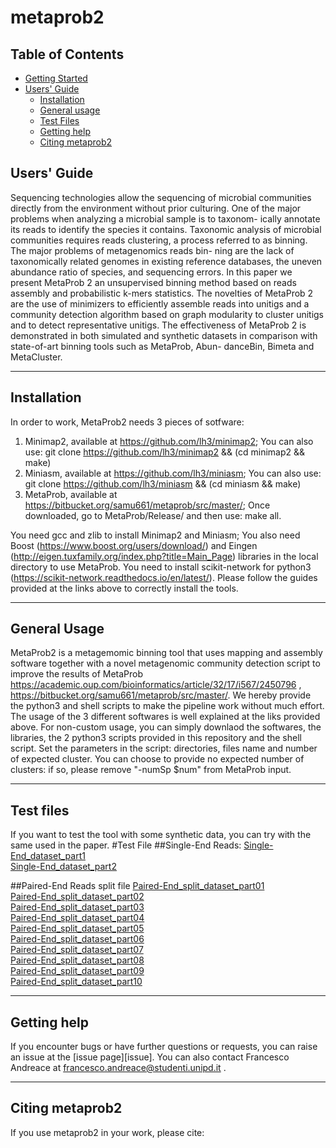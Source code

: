 # metaprob2


## Table of Contents

- [Getting Started](#started)
- [Users' Guide](#uguide)
  - [Installation](#install)
  - [General usage](#general)
  - [Test Files](#test)
  - [Getting help](#help)
  - [Citing metaprob2](#cite)


## <a name="uguide"></a>Users' Guide

Sequencing technologies allow the sequencing of microbial communities directly from the environment without prior culturing. One of the major problems when analyzing a microbial sample is to taxonom- ically annotate its reads to identify the species it contains. Taxonomic analysis of microbial communities requires reads clustering, a process referred to as binning. The major problems of metagenomics reads bin- ning are the lack of taxonomically related genomes in existing reference databases, the uneven abundance ratio of species, and sequencing errors. In this paper we present MetaProb 2 an unsupervised binning method based on reads assembly and probabilistic k-mers statistics. The novelties of MetaProb 2 are the use of minimizers to efficiently assemble reads into unitigs and a community detection algorithm based on graph modularity to cluster unitigs and to detect representative unitigs. The effectiveness of MetaProb 2 is demonstrated in both simulated and synthetic datasets in comparison with state-of-art binning tools such as MetaProb, Abun- danceBin, Bimeta and MetaCluster.

---

## <a name="install"></a>Installation

In order to work, MetaProb2 needs 3 pieces of sotfware:

1. Minimap2, available  at https://github.com/lh3/minimap2; 
You can also use: git clone https://github.com/lh3/minimap2 && (cd minimap2 && make)
2. Miniasm, available at https://github.com/lh3/miniasm;
You can also use: git clone https://github.com/lh3/miniasm  && (cd miniasm  && make)
3. MetaProb, available at https://bitbucket.org/samu661/metaprob/src/master/;
Once downloaded, go to  MetaProb/Release/ and then use: make all.

You need gcc and zlib to install Minimap2 and Miniasm; You also need Boost (https://www.boost.org/users/download/) and Eingen (http://eigen.tuxfamily.org/index.php?title=Main_Page) libraries in the local directory to use MetaProb. 
You need to install scikit-network for python3 (https://scikit-network.readthedocs.io/en/latest/).
Please follow the guides provided at the links above to correctly install the tools.

---

##  <a name="general"></a>General Usage

MetaProb2 is a metagemomic binning tool that uses mapping and assembly software together with a novel metagenomic community detection script to improve the results of MetaProb https://academic.oup.com/bioinformatics/article/32/17/i567/2450796 , https://bitbucket.org/samu661/metaprob/src/master/. 
We hereby provide the python3 and shell scripts to make the pipeline work without much effort.
The usage of the 3 different softwares is well explained at the liks provided above. For non-custom usage, you can simply downlaod the softwares, the libraries, the 2 python3 scripts provided in this repository and the shell script.
Set the parameters in the script: directories, files name and number of expected cluster. You can choose to provide no expected number of clusters: if so, please remove "-numSp $num" from MetaProb input.

---

## <a name="test"></a>Test files
If you want to test the tool with some synthetic data, you can try with the same used in the paper.
#Test File
##Single-End Reads:
[Single-End_dataset_part1](https://bitbucket.org/samu661/metaprob/downloads/single_end_dataset.part1.rar)  
[Single-End_dataset_part2](https://bitbucket.org/samu661/metaprob/downloads/single_end_dataset.part2.rar)  

##Paired-End Reads split file
[Paired-End_split_dataset_part01](https://bitbucket.org/samu661/metaprob/downloads/paired_end_dataset_splitted.part01.rar)  
[Paired-End_split_dataset_part02](https://bitbucket.org/samu661/metaprob/downloads/paired_end_dataset_splitted.part02.rar)  
[Paired-End_split_dataset_part03](https://bitbucket.org/samu661/metaprob/downloads/paired_end_dataset_splitted.part03.rar)  
[Paired-End_split_dataset_part04](https://bitbucket.org/samu661/metaprob/downloads/paired_end_dataset_splitted.part04.rar)  
[Paired-End_split_dataset_part05](https://bitbucket.org/samu661/metaprob/downloads/paired_end_dataset_splitted.part05.rar)  
[Paired-End_split_dataset_part06](https://bitbucket.org/samu661/metaprob/downloads/paired_end_dataset_splitted.part06.rar)  
[Paired-End_split_dataset_part07](https://bitbucket.org/samu661/metaprob/downloads/paired_end_dataset_splitted.part07.rar)  
[Paired-End_split_dataset_part08](https://bitbucket.org/samu661/metaprob/downloads/paired_end_dataset_splitted.part08.rar)  
[Paired-End_split_dataset_part09](https://bitbucket.org/samu661/metaprob/downloads/paired_end_dataset_splitted.part09.rar)  
[Paired-End_split_dataset_part10](https://bitbucket.org/samu661/metaprob/downloads/paired_end_dataset_splitted.part10.rar) 

---

## <a name="help"></a>Getting help
If you encounter bugs or have further questions or
requests, you can raise an issue at the [issue page][issue]. You can also contact Francesco Andreace at francesco.andreace@studenti.unipd.it .

---

## <a name="cite"></a>Citing metaprob2

If you use metaprob2 in your work, please cite:
